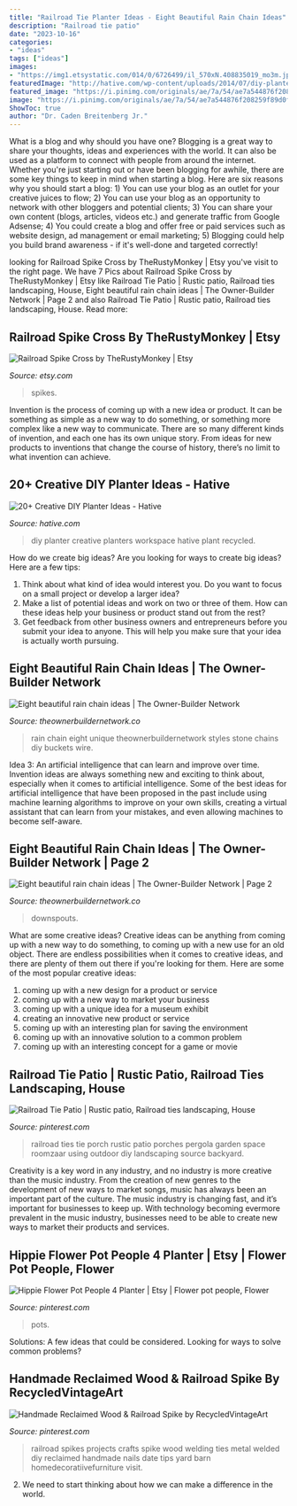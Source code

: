 ```yaml
---
title: "Railroad Tie Planter Ideas - Eight Beautiful Rain Chain Ideas"
description: "Railroad tie patio"
date: "2023-10-16"
categories:
- "ideas"
tags: ["ideas"]
images:
- "https://img1.etsystatic.com/014/0/6726499/il_570xN.408835019_mo3m.jpg"
featuredImage: "http://hative.com/wp-content/uploads/2014/07/diy-planter-ideas/11-workspace-planter-set.jpg"
featured_image: "https://i.pinimg.com/originals/ae/7a/54/ae7a544876f208259f89d0fe3a38a1ec.jpg"
image: "https://i.pinimg.com/originals/ae/7a/54/ae7a544876f208259f89d0fe3a38a1ec.jpg"
ShowToc: true
author: "Dr. Caden Breitenberg Jr."
---
```



What is a blog and why should you have one?
Blogging is a great way to share your thoughts, ideas and experiences with the world. It can also be used as a platform to connect with people from around the internet. Whether you're just starting out or have been blogging for awhile, there are some key things to keep in mind when starting a blog. Here are six reasons why you should start a blog: 1) You can use your blog as an outlet for your creative juices to flow; 2) You can use your blog as an opportunity to network with other bloggers and potential clients; 3) You can share your own content (blogs, articles, videos etc.) and generate traffic from Google Adsense; 4) You could create a blog and offer free or paid services such as website design, ad management or email marketing; 5) Blogging could help you build brand awareness - if it's well-done and targeted correctly!

	

		
looking for Railroad Spike Cross by TheRustyMonkey | Etsy you've visit to the right page. We have 7 Pics about Railroad Spike Cross by TheRustyMonkey | Etsy like Railroad Tie Patio | Rustic patio, Railroad ties landscaping, House, Eight beautiful rain chain ideas | The Owner-Builder Network | Page 2 and also Railroad Tie Patio | Rustic patio, Railroad ties landscaping, House. Read more:
		
    
## Railroad Spike Cross By TheRustyMonkey | Etsy

<img loading=lazy src="https://img1.etsystatic.com/014/0/6726499/il_570xN.408835019_mo3m.jpg" onerror="this.onerror=null;this.src='https://tse1.mm.bing.net/th?id=OIP.NRYcfejXdgNXsrk4GkytOQHaLJ&amp;pid=15.1';" alt="Railroad Spike Cross by TheRustyMonkey | Etsy">

_Source: etsy.com_

>spikes. 

	

Invention is the process of coming up with a new idea or product. It can be something as simple as a new way to do something, or something more complex like a new way to communicate. There are so many different kinds of invention, and each one has its own unique story. From ideas for new products to inventions that change the course of history, there’s no limit to what invention can achieve.

    
## 20+ Creative DIY Planter Ideas - Hative

<img loading=lazy src="http://hative.com/wp-content/uploads/2014/07/diy-planter-ideas/11-workspace-planter-set.jpg" onerror="this.onerror=null;this.src='https://tse3.mm.bing.net/th?id=OIP.Fo8y2kltDYMJ4kPlvwNQTAHaJ4&amp;pid=15.1';" alt="20+ Creative DIY Planter Ideas - Hative">

_Source: hative.com_

>diy planter creative planters workspace hative plant recycled. 

	

How do we create big ideas?
Are you looking for ways to create big ideas? Here are a few tips:
1. Think about what kind of idea would interest you. Do you want to focus on a small project or develop a larger idea?
2. Make a list of potential ideas and work on two or three of them. How can these ideas help your business or product stand out from the rest?
3. Get feedback from other business owners and entrepreneurs before you submit your idea to anyone. This will help you make sure that your idea is actually worth pursuing.

    
## Eight Beautiful Rain Chain Ideas | The Owner-Builder Network

<img loading=lazy src="http://theownerbuildernetwork.co/wp-content/uploads/2015/06/Rain-Chain-Ideas-09.jpg" onerror="this.onerror=null;this.src='https://tse3.mm.bing.net/th?id=OIP.FklMQu0mo8HStqmv7fbXlQHaOy&amp;pid=15.1';" alt="Eight beautiful rain chain ideas | The Owner-Builder Network">

_Source: theownerbuildernetwork.co_

>rain chain eight unique theownerbuildernetwork styles stone chains diy buckets wire. 

	

Idea 3: An artificial intelligence that can learn and improve over time.
Invention ideas are always something new and exciting to think about, especially when it comes to artificial intelligence. Some of the best ideas for artificial intelligence that have been proposed in the past include using machine learning algorithms to improve on your own skills, creating a virtual assistant that can learn from your mistakes, and even allowing machines to become self-aware.

    
## Eight Beautiful Rain Chain Ideas | The Owner-Builder Network | Page 2

<img loading=lazy src="http://theownerbuildernetwork.co/wp-content/uploads/2015/06/Rain-Chain-Ideas-07.jpg" onerror="this.onerror=null;this.src='https://tse4.mm.bing.net/th?id=OIP.4dd5rWmecTWe1TKpc0-08AHaJ4&amp;pid=15.1';" alt="Eight beautiful rain chain ideas | The Owner-Builder Network | Page 2">

_Source: theownerbuildernetwork.co_

>downspouts. 

	

What are some creative ideas?
Creative ideas can be anything from coming up with a new way to do something, to coming up with a new use for an old object. There are endless possibilities when it comes to creative ideas, and there are plenty of them out there if you're looking for them. Here are some of the most popular creative ideas: 
1. coming up with a new design for a product or service 
2. coming up with a new way to market your business 
3. coming up with a unique idea for a museum exhibit 
4. creating an innovative new product or service 
5. coming up with an interesting plan for saving the environment 
6. coming up with an innovative solution to a common problem 
7. coming up with an interesting concept for a game or movie 

    
## Railroad Tie Patio | Rustic Patio, Railroad Ties Landscaping, House

<img loading=lazy src="https://i.pinimg.com/736x/0a/aa/20/0aaa2071e7eb0171f59b6924f4f17adf.jpg" onerror="this.onerror=null;this.src='https://tse3.mm.bing.net/th?id=OIP.7XPYFTVz7s731-x4X6Q-cwHaFj&amp;pid=15.1';" alt="Railroad Tie Patio | Rustic patio, Railroad ties landscaping, House">

_Source: pinterest.com_

>railroad ties tie porch rustic patio porches pergola garden space roomzaar using outdoor diy landscaping source backyard. 

	

Creativity is a key word in any industry, and no industry is more creative than the music industry. From the creation of new genres to the development of new ways to market songs, music has always been an important part of the culture. The music industry is changing fast, and it’s important for businesses to keep up. With technology becoming evermore prevalent in the music industry, businesses need to be able to create new ways to market their products and services.

    
## Hippie Flower Pot People 4 Planter | Etsy | Flower Pot People, Flower

<img loading=lazy src="https://i.pinimg.com/736x/21/c8/1e/21c81e2c86069c585b9fa28ff5167454.jpg" onerror="this.onerror=null;this.src='https://tse3.mm.bing.net/th?id=OIP.OdD6hGxyWzRYz0zNMp599AHaKN&amp;pid=15.1';" alt="Hippie Flower Pot People 4 Planter | Etsy | Flower pot people, Flower">

_Source: pinterest.com_

>pots. 

	

Solutions: A few ideas that could be considered.
Looking for ways to solve common problems?

    
## Handmade Reclaimed Wood &amp; Railroad Spike By RecycledVintageArt

<img loading=lazy src="https://i.pinimg.com/originals/ae/7a/54/ae7a544876f208259f89d0fe3a38a1ec.jpg" onerror="this.onerror=null;this.src='https://tse1.mm.bing.net/th?id=OIP.VpNtmbmVAlSjejmMKhppYQHaQz&amp;pid=15.1';" alt="Handmade Reclaimed Wood &amp; Railroad Spike by RecycledVintageArt">

_Source: pinterest.com_

>railroad spikes projects crafts spike wood welding ties metal welded diy reclaimed handmade nails date tips yard barn homedecoratiivefurniture visit. 

	

2. We need to start thinking about how we can make a difference in the world.

